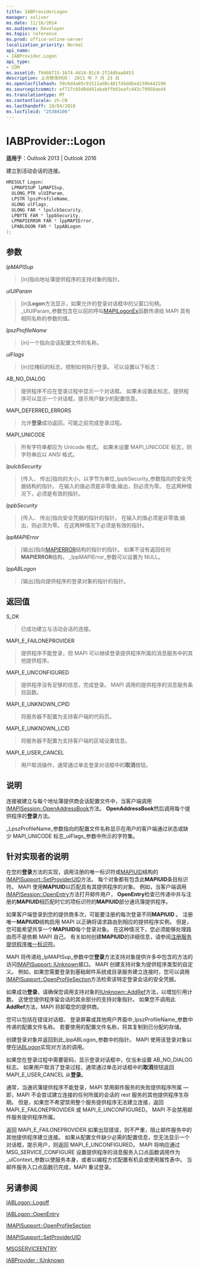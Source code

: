 ```yaml
---
title: IABProviderLogon
manager: soliver
ms.date: 11/16/2014
ms.audience: Developer
ms.topic: reference
ms.prod: office-online-server
localization_priority: Normal
api_name:
- IABProvider.Logon
api_type:
- COM
ms.assetid: f9468715-1674-4d14-81c8-2f24dbaa0453
description: 上次修改时间： 2011 年 7 月 23 日
ms.openlocfilehash: 59c6d4a05c91511ad8c481fd4ddbe42396442190
ms.sourcegitcommit: ef717c65d8dd41ababffb01eafc443c79950aed4
ms.translationtype: MT
ms.contentlocale: zh-CN
ms.lasthandoff: 10/04/2018
ms.locfileid: "25384106"
---
```

# <a name="iabproviderlogon"></a>IABProvider::Logon

  
  
**适用于**：Outlook 2013 | Outlook 2016 
  
建立到活动会话的连接。
  
```cpp
HRESULT Logon(
  LPMAPISUP lpMAPISup,
  ULONG_PTR ulUIParam,
  LPSTR lpszProfileName,
  ULONG ulFlags,
  ULONG FAR * lpulcbSecurity,
  LPBYTE FAR * lppbSecurity,
  LPMAPIERROR FAR * lppMAPIError,
  LPABLOGON FAR * lppABLogon
);
```

## <a name="parameters"></a>参数

 _lpMAPISup_
  
> [in]指向地址簿提供程序的支持对象的指针。
    
 _ulUIParam_
  
> [in]**Logon**方法显示，如果允许的登录对话框中的父窗口句柄。 _UlUIParam_参数包含在以前的呼叫[MAPILogonEx](mapilogonex.md)函数传递给 MAPI 具有相同名称的参数的值。 
    
 _lpszProfileName_
  
> [in]一个指向会话配置文件的名称。
    
 _ulFlags_
  
> [in]位掩码的标志，控制如何执行登录。 可以设置以下标志：
    
AB_NO_DIALOG 
  
> 提供程序不应在登录过程中显示一个对话框。 如果未设置此标志，提供程序可以显示一个对话框，提示用户缺少的配置信息。
    
MAPI_DEFERRED_ERRORS 
  
> 允许**登录**成功返回，可能之前完成登录过程。 
    
MAPI_UNICODE 
  
> 所有字符串都应为 Unicode 格式。 如果未设置 MAPI_UNICODE 标志，则字符串应以 ANSI 格式。
    
 _lpulcbSecurity_
  
> [传入、 传出]指向的大小，以字节为单位_lppbSecurity_参数指向的安全凭据结构的指针。 在输入的值必须是非零值;输出，则必须为零。 在这两种情况下，必须是有效的指针。 
    
 _lppbSecurity_
  
> [传入、 传出]指向安全凭据的指针的指针。 在输入的值必须是非零值;输出，则必须为零。 在这两种情况下必须是有效的指针。
    
 _lppMAPIError_
  
> [输出]指向[MAPIERROR](mapierror.md)结构的指针的指针。 如果不没有返回任何**MAPIERROR**结构， _lppMAPIError_参数可以设置为 NULL。 
    
 _lppABLogon_
  
> [输出]指向提供程序的登录对象的指针的指针。
    
## <a name="return-value"></a>返回值

S_OK 
  
> 已成功建立与活动会话的连接。
    
MAPI_E_FAILONEPROVIDER 
  
> 提供程序不能登录，但 MAPI 可以继续登录提供程序所属的消息服务中的其他提供程序。 
    
MAPI_E_UNCONFIGURED 
  
> 提供程序没有足够的信息，完成登录。 MAPI 调用的提供程序的消息服务条目函数。
    
MAPI_E_UNKNOWN_CPID 
  
> 将服务器不配置为支持客户端的代码页。
    
MAPI_E_UNKNOWN_LCID 
  
> 将服务器不配置为支持客户端的区域设置信息。
    
MAPI_E_USER_CANCEL 
  
> 用户取消操作，通常通过单击登录对话框中的**取消**按钮。 
    
## <a name="remarks"></a>说明

连接被建立与每个地址簿提供商会话配置文件中，当客户端调用[IMAPISession::OpenAddressBook](imapisession-openaddressbook.md)方法。 **OpenAddressBook**然后调用每个提供程序的**登录**方法。 
  
_LpszProfileName_参数指向的配置文件名称显示在用户的客户端通过状态或缺少 MAPI_UNICODE 标志_ulFlags_参数中所示的字符集。 
  
## <a name="notes-to-implementers"></a>针对实现者的说明

在您的**登录**方法的实现，调用注册的唯一标识符或[MAPIUID](mapiuid.md)结构的[IMAPISupport::SetProviderUID](imapisupport-setprovideruid.md)方法。 每个对象都有包含此**MAPIUID**条目标识符。 MAPI 使用**MAPIUID**以匹配具有其提供程序的对象。 例如，当客户端调用[IMAPISession::OpenEntry](imapisession-openentry.md)方法打开邮件用户， **OpenEntry**检查已传递中并与注册的**MAPIUID**相匹配时它的项标识符的**MAPIUID**部分通讯簿提供程序。 
  
如果客户端登录到您的提供商多次，可能要注册的每次登录不同**MAPIUID** 。 注册唯一**MAPIUID**结构启用 MAPI 以正确将请求路由到相应的提供程序实例。 但是，您可能希望共享一个**MAPIUID**每个登录对象。 在这种情况下，您必须能够处理路由而不是依赖 MAPI 自己。 有关如何创建**MAPIUID**的详细信息，请参阅[注册服务提供程序唯一标识符](registering-service-provider-unique-identifiers.md)。
  
MAPI 将传递给_lpMAPISup_参数中您**登录**方法支持对象提供许多中包含的方法的访问[IMAPISupport: IUnknown](imapisupportiunknown.md)接口。 MAPI 创建支持对象为提供程序类型的自定义。 例如，如果您需要登录到基础邮件系统或目录服务建立连接时，您可以调用[IMAPISupport::OpenProfileSection](imapisupport-openprofilesection.md)方法检索该特定登录会话的安全凭据。 
  
如果成功**登录**，请确保您调用支持对象的[IUnknown::AddRef](https://msdn.microsoft.com/library/ms691379%28VS.85%29.aspx)方法，以增加引用计数。 这使您提供程序留会话的其余部分的支持对象指针。 如果您不调用此**AddRef**方法，MAPI 将卸载您的提供商。 
  
您可以包括在错误对话框、 登录屏幕或其他用户界面中_lpszProfileName_参数中传递的配置文件名称。 若要使用的配置文件名称，将其复制到已分配的存储。 
  
创建登录对象并返回到此_lppABLogon_参数中的指针。 MAPI 使用该登录对象以使在[IABLogon](iablogoniunknown.md)实现对方法的调用。 
  
如果您在登录过程中需要密码，显示登录对话框中，仅当未设置 AB_NO_DIALOG 标志。 如果用户取消了登录过程，通常通过单击对话框中的**取消**按钮返回 MAPI_E_USER_CANCEL 从**登录**。
  
通常，当通讯簿提供程序不能登录，MAPI 禁用邮件服务的失败提供程序所属 — 即，MAPI 不会尝试建立连接的任何所属的会话的 rest 服务的其他提供程序生存期。 但是，如果您不希望禁用整个服务提供程序无法建立连接，返回 MAPI_E_FAILONEPROVIDER 或 MAPI_E_UNCONFIGURED。 MAPI 不会禁用邮件服务提供程序所属。 
  
返回 MAPI_E_FAILONEPROVIDER 如果出现错误，则不严重，阻止邮件服务中的其他提供程序建立连接。 如果从配置文件缺少必需的配置信息，您无法显示一个对话框，提示用户，则返回 MAPI_E_UNCONFIGURED。 MAPI 将响应通过 MSG_SERVICE_CONFIGURE 设置提供程序的消息服务入口点函数调用作为_ulContext_参数以使服务本身，或者以编程方式配置有机会或使用属性表中。 当邮件服务入口点函数已完成，MAPI 重试登录。 
  
## <a name="see-also"></a>另请参阅



[IABLogon::Logoff](iablogon-logoff.md)
  
[IABLogon::OpenEntry](iablogon-openentry.md)
  
[IMAPISupport::OpenProfileSection](imapisupport-openprofilesection.md)
  
[IMAPISupport::SetProviderUID](imapisupport-setprovideruid.md)
  
[MSGSERVICEENTRY](msgserviceentry.md)
  
[IABProvider : IUnknown](iabprovideriunknown.md)

